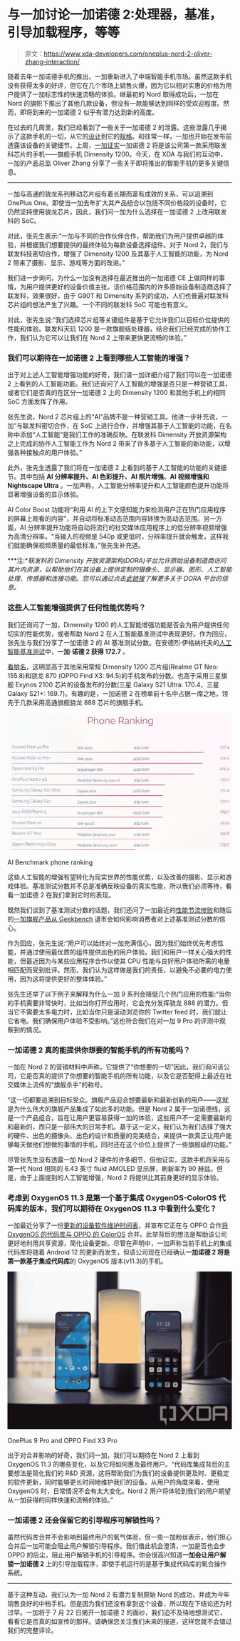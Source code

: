 # 与一加讨论一加诺德 2:处理器，基准，引导加载程序，等等

> 原文：<https://www.xda-developers.com/oneplus-nord-2-oliver-zhang-interaction/>

随着去年一加诺德手机的推出，一加重新进入了中端智能手机市场。虽然这款手机没有获得太多的好评，但它在几个市场上销售火爆，因为它以相对实惠的价格为用户提供了一加标志性的快速流畅的体验。继最初的 Nord 取得成功后，一加在 Nord 的旗帜下推出了其他几款设备，但没有一款能够达到同样的受欢迎程度。然而，即将到来的一加诺德 2 似乎有潜力达到新的高度。

在过去的几周里，我们已经看到了一些关于一加诺德 2 的泄露。这些泄露几乎揭示了这款手机的一切，从它的[设计](https://www.xda-developers.com/oneplus-nord-2-leaked-renders/)到它的[规格](https://www.xda-developers.com/oneplus-nord-2-leak-specifications/)。和往常一样，一加也开始在发布前透露该设备的关键细节。上周，[一加证实](https://www.xda-developers.com/oneplus-nord-2-confirmed-to-feature-mediatek-dimensity-1200-chipset/)一加诺德 2 将是该公司第一款采用联发科芯片的手机——旗舰手机 Dimensity 1200。今天，在 XDA 与我们的互动中，一加的产品总监 Oliver Zhang 分享了一些关于即将推出的智能手机的更多关键信息。

* * *

一加与高通的骁龙系列移动芯片组有着长期而富有成效的关系，可以追溯到 OnePlus One。即使当一加去年扩大其产品组合以包括不同价格段的设备时，它仍然坚持使用骁龙芯片。因此，我们问一加为什么选择在一加诺德 2 上改用联发科的 SoC。

对此，张先生表示:“一加与不同的合作伙伴合作，帮助我们为用户提供卓越的体验，并根据我们想要提供的最终体验为每款设备选择组件。对于 Nord 2，我们与联发科技密切合作，增强了 Dimensity 1200 及其基于人工智能的功能，为 Nord 2 带来了摄影、显示、游戏等方面的改进。”

我们进一步询问，为什么一加没有选择在最近推出的一加诺德 CE 上做同样的事情，为用户提供更好的设备价值主张。该价格范围内的许多原始设备制造商选择了联发科，效果很好，由于 G90T 和 Dimensity 系列的成功，人们也普遍对联发科芯片组的想法产生了兴趣。一个不同的联发科 SoC 可能也有意义。

对此，张先生说:“我们选择芯片组等关键组件是基于它允许我们以目标价位提供的性能和体验。联发科天玑 1200 是一款旗舰级处理器，结合我们已经完成的协作工作，我们认为它可以让我们在 Nord 2 上带来更快更流畅的体验。”

### 我们可以期待在一加诺德 2 上看到哪些人工智能的增强？

出于对上述人工智能增强功能的好奇，我们请一加详细介绍了我们可以在一加诺德 2 上看到的人工智能功能。我们还询问了人工智能的增强是否只是一种营销工具，或者它们是否真的在区分一加诺德 2 上的 Dimensity 1200 和其他手机上的相同 SoC 方面发挥了作用。

张先生说，Nord 2 芯片组上的“AI”品牌不是一种营销工具。他进一步补充说，一加“与联发科密切合作，在 SoC 上进行合作，并增强其基于人工智能的功能，在名称中添加“人工智能”是我们工作的准确反映。在联发科 Dimensity 开放资源架构之上完成的协作人工智能工作为 Nord 2 带来了许多基于人工智能的新功能，以增强各种接触点的用户体验。”

此外，张先生透露了我们将在一加诺德 2 上看到的基于人工智能的功能的关键细节。其中包括 **AI 分辨率提升、AI 色彩提升、AI 照片增强、AI 视频增强和 Nightscape Ultra** 。一加声称，人工智能分辨率提升和人工智能颜色提升功能将显著增强设备的显示体验。

AI Color Boost 功能将“利用 AI 的上下文感知能力来检测用户正在热门应用程序的屏幕上观看的内容”，并自动将标准动态范围内容转换为高动态范围。另一方面，AI 分辨率提升功能将自动将流行的社交媒体应用程序上的低分辨率视频增强为高清分辨率。“当输入的视频是 540p 或更低时，分辨率提升就会触发，这样我们就能确保视频质量的最低标准，”张先生补充道。

***注:**联发科的 Dimensity 开放资源架构(DORA)平台允许原始设备制造商访问其片内资源，以帮助他们在其设备上提供定制的摄像头、显示器、图形、人工智能处理、传感器和连接功能。您可以通过点击[此链接](https://i.mediatek.com/dimensityopenresource)了解更多关于 DORA 平台的信息。*

### 这些人工智能增强提供了任何性能优势吗？

我们还询问了一加，Dimensity 1200 的人工智能增强功能是否会为用户提供任何切实的性能优势，或者帮助 Nord 2 在人工智能基准测试中表现更好。作为回应，张先生与我们分享了一加诺德 2 的 AI 基准测试分数。在安德烈·伊格纳托夫的[人工智能基准测试](https://play.google.com/store/apps/details?id=org.benchmark.demo)中，**一加·诺德 2 获得 172.7** 。

[看排名](https://ai-benchmark.com/ranking.html)，这明显高于其他采用常规 Dimensity 1200 芯片组(Realme GT Neo: 155.8)和骁龙 870 (OPPO Find X3: 94.5)的手机发布的分数。也高于采用三星旗舰 Exynos 2100 芯片的设备发布的分数(三星 Galaxy S21 Ultra: 170.4，三星 Galaxy S21+: 169.7)。有趣的是，一加诺德 2 在榜单前十名中占据一席之地，领先于几款采用高通旗舰骁龙 888 芯片的旗舰手机。

 <picture>![AI benchmark OnePlus Nord 2](img/fd1b0970c2972c796b3671b71db26196.png)</picture> 

AI Benchmark phone ranking

这些人工智能的增强有望转化为现实世界的性能优势，以及改善的摄影、显示和游戏体验。基准测试分数并不总是准确反映设备的真实性能，所以我们必须等待，看看一加诺德 2 在我们拿到它时的表现。

既然我们谈到了基准测试分数的话题，我们还问了一加最近的[性能节流惨败](https://www.xda-developers.com/oneplus-9-pro-performance-throttling-popular-apps/)和随后的[一加旗舰产品从 Geekbench](https://twitter.com/geekbench/status/1412433598200823810) 退市会如何影响消费者对上述基准测试分数的信心。

作为回应，张先生说:“用户可以始终对一加充满信心，因为我们始终优先考虑性能，并通过使用最优质的组件提供出色的用户体验。我们和用户一样关心强大的性能，但最近因为与某些应用程序合作以使其 CPU 性能与良好用户体验所需的电量相匹配而受到批评。然而，我们认为这样做是我们的责任，以避免不必要的电力使用，因为这将提供更好的整体体验。”

张先生还举了以下例子来解释为什么一加 9 系列会降低几个热门应用的性能:“当你的手机需要非常快时，比如当你打开应用时，它会充分发挥骁龙 888 的潜力。但当它不需要太多电力时，比如当你只是滚动浏览你的 Twitter feed 时，我们就让它省电。我们确保用户体验不受影响。”这也符合我们在对一加 9 Pro 的评测中观察到的情况。

### 一加诺德 2 真的能提供你想要的智能手机的所有功能吗？

一加在 Nord 2 的营销材料中声称，它提供了“你想要的一切”因此，我们询问该公司，它是否真的提供了你想要的智能手机的所有功能，以及它是否配得上最近在社交媒体上流传的“旗舰杀手”的称号。

“这一切都要追溯到目标受众。旗舰产品迎合想要最新和最新创新的用户——这就是为什么伟大的旗舰产品集成了如此多的功能。但是 Nord 2 属于一加诺德线，这是一个产品组合，旨在让用户更容易获得一加的体验，这些用户不一定需要最新的和最新的，而只是一部伟大的日常手机。基于这一定义，我们认为我们选择了强大的硬件、出色的摄像头、出色的设计和质量的完美结合，来提供一款真正让用户能够每天做他们想做的事情的手机，同时还在这个价位上提供了一些旗舰级的功能。”

尽管张先生没有透露一加 Nord 2 硬件的许多细节，但他证实，这款手机将采用与第一代 Nord 相同的 6.43 英寸 fluid AMOLED 显示屏，刷新率为 90 赫兹。但是，由于上面提到的人工智能增强，Nord 2 将提供比其前身更好的显示体验。

### 考虑到 OxygenOS 11.3 是第一个基于集成 OxygenOS-ColorOS 代码库的版本，我们可以期待在 OxygenOS 11.3 中看到什么变化？

一加最近分享了一份[更新的设备软件维护时间表](https://www.xda-developers.com/oneplus-flagships-three-major-android-upgrades-four-years-security-updates/)，并宣布它正在与 OPPO 合作[将 OxygenOS 的代码库与 OPPO 的 ColorOS](https://www.xda-developers.com/oxygenos-coloros-merger-inevitable/) 合并。此举背后的想法是帮助该公司更好地利用共享资源，简化设备更新。尽管在声明中，一加声称当前手机上的集成代码库将随着 Android 12 的更新而发生，但该公司现在已经确认**一加诺德 2 将是第一款基于集成代码库**的 OxygenOS 版本(v11.3)的手机。

 <picture>![OnePlus 9 Pro and OPPO Find X3 Pro shown besides a table lamp](img/7bed49291baf2e7f7c00596898551c2d.png)</picture> 

OnePlus 9 Pro and OPPO Find X3 Pro

出于对合并影响的好奇，我们问一加，我们可以期待在 Nord 2 上看到 OxygenOS 11.3 的哪些变化，以及它将如何惠及最终用户。“代码库集成背后的主要想法是简化我们的 R&D 资源，这将帮助我们为我们的设备提供更及时、更稳定的软件更新，同时能够更长时间地维护我们的设备。从用户的角度来看，使用 OxygenOS 时，日常情况不会有太大变化。Nord 2 用户将体验到我们的用户期望从一加获得的同样快速和流畅的体验。”

### 一加诺德 2 还会保留它的引导程序可解锁性吗？

虽然代码库合并不会影响到最终用户的氧气体验，但一些一加粉丝表示，他们担心合并后一加可能会阻止用户解锁引导程序。我们借此机会澄清，一加是否也会步 OPPO 的后尘，阻止用户解锁手机的引导程序。你会很高兴知道**一加会让用户解锁一加诺德 2** 上的引导加载程序，即使手机运行的是基于集成代码库的氧合操作系统。

* * *

基于这种互动，我们认为一加 Nord 2 有潜力复制原始 Nord 的成功，并成为今年销售良好的中档手机。但是因为我们还没有拿到这个设备，所以现在下结论还为时过早。一加将于 7 月 22 日揭开一加诺德 2 的面纱，我们迫不及待地想测试它，看看它是否真的如宣传的那样。请确保您关注我们未来的报道，这样您就不会错过我们的完整评论。